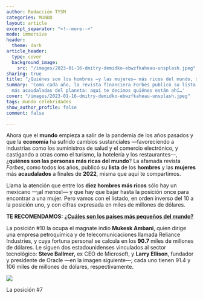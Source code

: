 ```yaml
---
author: Redacción TYSM
categories: MUNDO
layout: article
excerpt_separator: "<!--more-->"
mode: immersive
header:
  theme: dark
article_header:
  type: cover
  background_image:
    src: "/images/2023-01-16-dmitry-demidko-ebwzfkaheau-unsplash.jpeg"
sharing: true
title: "¿Quiénes son los hombres —y las mujeres— más ricos del mundo, según Forbes?"
summary: 'Como cada año, la revista financiera Forbes publicó su lista de las personas
  más acaudaladas del planeta: aquí te decimos quiénes están ahí…'
cover: "/images/2023-01-16-dmitry-demidko-ebwzfkaheau-unsplash.jpeg"
tags: mundo celebridades
show_author_profile: false
comment: false

---
```

Ahora que el **mundo** empieza a salir de la pandemia de los años pasados y que la **economía** ha sufrido cambios sustanciales —favoreciendo a industrias como los suministros de salud y el comercio electrónico, y castigando a otras como el turismo, la hotelería y los restaurantes—, ¿**quiénes son las personas más ricas del mundo**? La afamada revista _Forbes_, como todos los años, publicó su **lista** de los **hombres** y las **mujeres** más **acaudalados** a finales de **2022**, misma que aquí te compartimos.

Llama la atención que entre los **diez hombres más ricos** sólo hay un mexicano —¡al menos!— y que hay que bajar hasta la posición once para encontrar a una mujer. Pero vamos con el listado, en orden inverso del 10 a la posición uno, y con cifras expresada en miles de millones de dólares.

**TE RECOMENDAMOS:** [**¿Cuáles son los países más pequeños del mundo?**](https://blog.tonoysumariachi.com/mundo/2022/08/29/cuales-son-los-paises-mas-pequenos-del-mundo.html)

La posición #10 la ocupa el magnate indio **Mukesk Ambani**, quien dirige una empresa petroquímica y de telecomunicaciones llamada Reliance Industries, y cuya fortuna personal se calcula en los **90.7** miles de millones de dólares. Le siguen dos estadounidenses vinculados al sector tecnológico: **Steve Ballmer,** ex CEO de Microsoft, y **Larry Ellison**, fundador y presidente de Oracle —en la imagen siguiente—; cada uno tienen 91.4 y 106 miles de millones de dólares, respectivamente.

![](https://upload.wikimedia.org/wikipedia/commons/thumb/6/69/Larry_Ellison_2013_%289887589546%29.jpg/1024px-Larry_Ellison_2013_%289887589546%29.jpg)

La posición #7